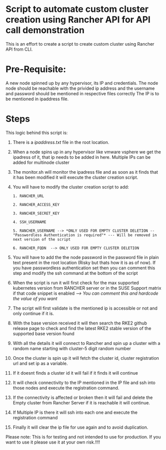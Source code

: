 # Script to automate custom cluster creation using Rancher API for API call demonstration
This is an effort to create a script to create custom cluster using Rancher API from CLI.

# Pre-Requisite:
A new node spinned up by any hypervisor, its IP and credentials.
The node node should be reachable with the privided ip address and the username and password should be mentioned in respective files correctly
The IP is to be mentioned in ipaddress file.

# Steps
This logic behind this script is:

1. There is a *ipaddress.txt* file in the root location.

2. When a node spins up in any hypervisor like vmware vsphere we get the ipadress of it, that ip needs to be added in here.
   Multiple IPs can be added for multinode cluster

3. The monitor.sh will monitor the ipadress file and as soon as it finds that it has been modified it will execute the cluster creation script.

4. You will have to modify the cluster creation script to add:
   
   ```
   1. RANCHER_URL
   
   2. RANCHER_ACCESS_KEY
   
   3. RANCHER_SECRET_KEY
   
   4. SSH_USERNAME

   5. RANCHER_USERNAME --> *ONLY USED FOR EMPTY CLUSTER DELETION -- "Passwordless Authentication is required"* --- Will be removed in next version of the script
   
   6. RANCHER_FQDN  --> ONLY USED FOR EMPTY CLUSTER DELETION
   ```

6. You will have to add the the node password in the password file in plain text present in the root location (Risky but thats how it is as of now).
   If you have passwordless authentication set then you can comment this step and modify the ssh command at the bottom of the script

7. When the script is run it will first check for the max supported kubernetes version from RANCHER server or in the SUSE Support matrix if that code snippet is enabled
   *--> You can comment this and hardcode the value of you want*

8. The script will first validate is the mentioned ip is accessible or not and only continue if it is.

9. With the base version received it will then search the RKE2 github release page to check and find the latest RKE2 stable version of the supported base version found

8. With all the details it will connect to Rancher and spin up a cluster with a random name starting with cluster-5 digit random number

9. Once the cluster is spin up it will fetch the cluster id, cluster registration url and set ip as a variable.

10. If it doesnt finds a cluster id it will fail if it finds it will continue

11. It will check connectivity to the IP mentioned in the IP file and ssh into those nodes and execute the registration command.

12. If the connectivity is affected or broken then it will fail and delete the Empty cluster from Rancher Server if it is reachable it will continue.

13. If Multiple IP is there it will ssh into each one and execute the registration command

14. Finally it will clear the ip file for use again and to avoid duplication.

Please note: This is for testing and not intended to use for production. If you want to use it please use it at your own risk.!!!!
